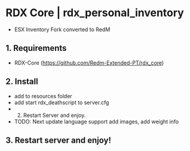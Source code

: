# RDX Core | rdx_personal_inventory
- ESX Inventory Fork converted to RedM

## 1. Requirements
- RDX-Core (https://github.com/Redm-Extended-PT/rdx_core)

## 2. Install
- add to resources folder
- add start rdx_deathscript to server.cfg
- 2. Restart Server and enjoy.
- TODO: Next update language support add images, add weight info

## 3. Restart server and enjoy!
